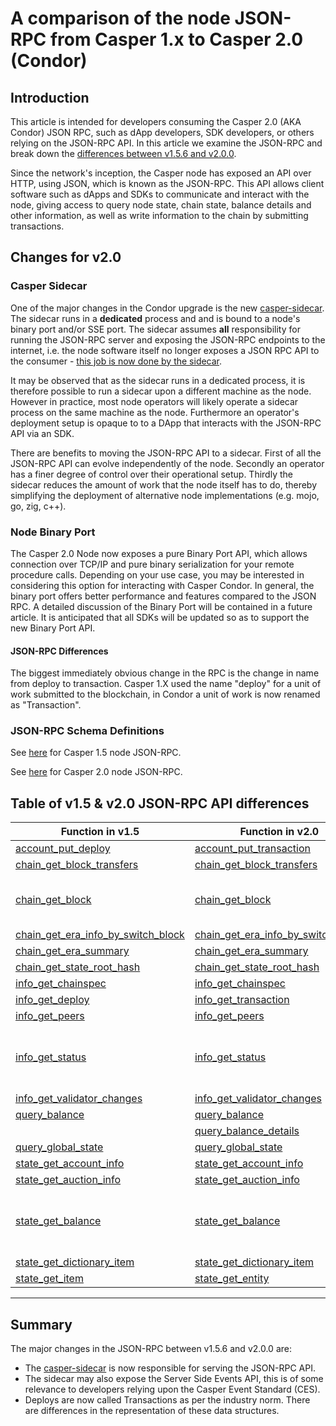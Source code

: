 # A comparison of the node JSON-RPC from Casper 1.x to Casper 2.0 (Condor)

## Introduction

This article is intended for developers consuming the Casper 2.0 (AKA Condor) JSON RPC, such as dApp developers, SDK developers, or others relying on the JSON-RPC API. In this article we examine the JSON-RPC  and break down the [differences between v1.5.6 and v2.0.0](#differences-between-v15-and-v20).

Since the network's inception, the Casper node has exposed an API over HTTP, using JSON, which is known as the JSON-RPC. This API allows client software such as dApps and SDKs to communicate and interact with the node, giving access to query node state, chain state, balance details and other information, as well as write information to the chain by submitting transactions.  

## Changes for v2.0

### Casper Sidecar

One of the major changes in the Condor upgrade is the new [casper-sidecar](https://github.com/casper-network/casper-sidecar). The sidecar runs in a **dedicated** process and and is bound to a node's binary port and/or SSE port.  The sidecar assumes **all** responsibility for running the JSON-RPC server and exposing the JSON-RPC endpoints to the internet, i.e. the node software itself no longer exposes a JSON RPC API to the consumer - <u>this job is now done by the sidecar</u>.  

It may be observed that as the sidecar runs in a dedicated process, it is therefore possible to run a sidecar upon a different machine as the node.  However in practice, most node operators will likely operate a sidecar process on the same machine as the node.  Furthermore an operator's deployment setup is opaque to to a DApp that interacts with the JSON-RPC API via an SDK.  

There are benefits to moving the JSON-RPC API to a sidecar.  First of all the JSON-RPC API can evolve independently of the node.  Secondly an operator has a finer degree of control over their operational setup.  Thirdly the sidecar reduces the amount of work that the node itself has to do, thereby simplifying the deployment of alternative node implementations (e.g. mojo, go, zig, c++).

### Node Binary Port

The Casper 2.0 Node now exposes a pure Binary Port API, which allows connection over TCP/IP and pure binary serialization for your remote procedure calls.  Depending on your use case, you may be interested in considering this option for interacting with Casper Condor. In general, the binary port offers better performance and features compared to the JSON RPC.  A detailed discussion of the Binary Port will be contained in a future article.  It is anticipated that all SDKs will be updated so as to support the new Binary Port API.

#### JSON-RPC Differences  

The biggest immediately obvious change in the RPC is the change in name from deploy to transaction.  Casper 1.X used the name "deploy" for a unit of work submitted to the blockchain, in Condor a unit of work is now renamed as "Transaction". 

### JSON-RPC Schema Definitions

See [here](./024-jsonrpc-comp/rpc-1.5/schema.json) for Casper 1.5 node JSON-RPC.

See [here](./024-jsonrpc-comp/rpc-2.0/schema.json) for Casper 2.0 node JSON-RPC.

## Table of v1.5 & v2.0 JSON-RPC API differences

| Function in v1.5                      | Function in v2.0                      |Remarks|
| ---                                   | ---                                   | --- |
| [account_put_deploy](./024-jsonrpc-comp/rpc-1.5/account_put_deploy.json)                                      | [account_put_transaction](./024-jsonrpc-comp/rpc-2.0/account_put_transaction.json)                            | [Renamed](./024-jsonrpc-comp/account_put_transaction.md)     |  
| [chain_get_block_transfers](./024-jsonrpc-comp/rpc-1.5/chain_get_block_transfers.json)                        | [chain_get_block_transfers](./024-jsonrpc-comp/rpc-2.0/chain_get_block_transfers.json)                        | Unchanged     |
| [chain_get_block](./024-jsonrpc-comp/rpc-1.5/chain_get_block.json)                                            | [chain_get_block](./024-jsonrpc-comp/rpc-2.0/chain_get_block.json)                                            | [Now returns Block with Signatures](./024-jsonrpc-comp/chain_get_block.md)         |
| [chain_get_era_info_by_switch_block](./024-jsonrpc-comp/rpc-1.5/chain_get_era_info_by_switch_block.json)      | [chain_get_era_info_by_switch_block](./024-jsonrpc-comp/rpc-2.0/chain_get_era_info_by_switch_block.json)      | Unchanged     |
| [chain_get_era_summary](./024-jsonrpc-comp/rpc-1.5/chain_get_era_summary.json)                                | [chain_get_era_summary](./024-jsonrpc-comp/rpc-2.0/chain_get_era_summary.json)                                | Unchanged     |
| [chain_get_state_root_hash](./024-jsonrpc-comp/rpc-1.5/chain_get_state_root_hash.json)                        | [chain_get_state_root_hash](./024-jsonrpc-comp/rpc-2.0/chain_get_state_root_hash.json)                        | Unchanged     |
| [info_get_chainspec](./024-jsonrpc-comp/rpc-1.5/info_get_chainspec.json)                                      | [info_get_chainspec](./024-jsonrpc-comp/rpc-2.0/info_get_chainspec.json)                                      | Unchanged     |
| [info_get_deploy](./024-jsonrpc-comp/rpc-1.5/info_get_deploy.json)                                            | [info_get_transaction](./024-jsonrpc-comp/rpc-2.0/info_get_transaction.json)                                  | [Renamed](./024-jsonrpc-comp/info_get_transaction.md)    |
| [info_get_peers](./024-jsonrpc-comp/rpc-1.5/info_get_peers.json)                                              | [info_get_peers](./024-jsonrpc-comp/rpc-2.0/info_get_peers.json)                                              | Unchanged     |
| [info_get_status](./024-jsonrpc-comp/rpc-1.5/info_get_status.json)                                            | [info_get_status](./024-jsonrpc-comp/rpc-2.0/info_get_status.json)                                            | Latest [switch block hash](./024-jsonrpc-comp/rpc-2.0/components/BlockHash.json) included in result     |
| [info_get_validator_changes](./024-jsonrpc-comp/rpc-1.5/info_get_validator_changes.json)                      | [info_get_validator_changes](./024-jsonrpc-comp/rpc-2.0/info_get_validator_changes.json)                      | Unchanged     |
| [query_balance](./024-jsonrpc-comp/rpc-1.5/query_balance.json)                                                | [query_balance](./024-jsonrpc-comp/rpc-2.0/query_balance.json)                                                | Unchanged     |
|                                                                                                               | [query_balance_details](./024-jsonrpc-comp/rpc-2.0/query_balance_details.json)                                | Added         |
| [query_global_state](./024-jsonrpc-comp/rpc-1.5/query_global_state.json)                                      | [query_global_state](./024-jsonrpc-comp/rpc-2.0/query_global_state.json)                                      | Unchanged     |
| [state_get_account_info](./024-jsonrpc-comp/rpc-1.5/state_get_account_info.json)                              | [state_get_account_info](./024-jsonrpc-comp/rpc-2.0/state_get_account_info.json)                              | Unchanged     |
| [state_get_auction_info](./024-jsonrpc-comp/rpc-1.5/state_get_auction_info.json)                              | [state_get_auction_info](./024-jsonrpc-comp/rpc-2.0/state_get_auction_info.json)                              | Unchanged     |
| [state_get_balance](./024-jsonrpc-comp/rpc-1.5/state_get_balance.json)                                        | [state_get_balance](./024-jsonrpc-comp/rpc-2.0/state_get_balance.json)                                        | [Balance now reflects all active holds](./024-jsonrpc-comp/state_get_balance.md)     |
| [state_get_dictionary_item](./024-jsonrpc-comp/rpc-1.5/state_get_dictionary_item.json)                        | [state_get_dictionary_item](./024-jsonrpc-comp/rpc-2.0/state_get_dictionary_item.json)                        | Unchanged     |
| [state_get_item](./024-jsonrpc-comp/rpc-1.5/state_get_item.json)                                              | [state_get_entity](./024-jsonrpc-comp/rpc-2.0/state_get_entity.json)                                          | Renamed    |


---
## Summary

The major changes in the JSON-RPC between v1.5.6 and v2.0.0 are:

- The [casper-sidecar](https://github.com/casper-network/casper-sidecar) is now responsible for serving the JSON-RPC API.
- The sidecar may also expose the Server Side Events API, this is of some relevance to developers relying upon the Casper Event Standard (CES).
- Deploys are now called Transactions as per the industry norm.  There are differences in the representation of these data structures.
